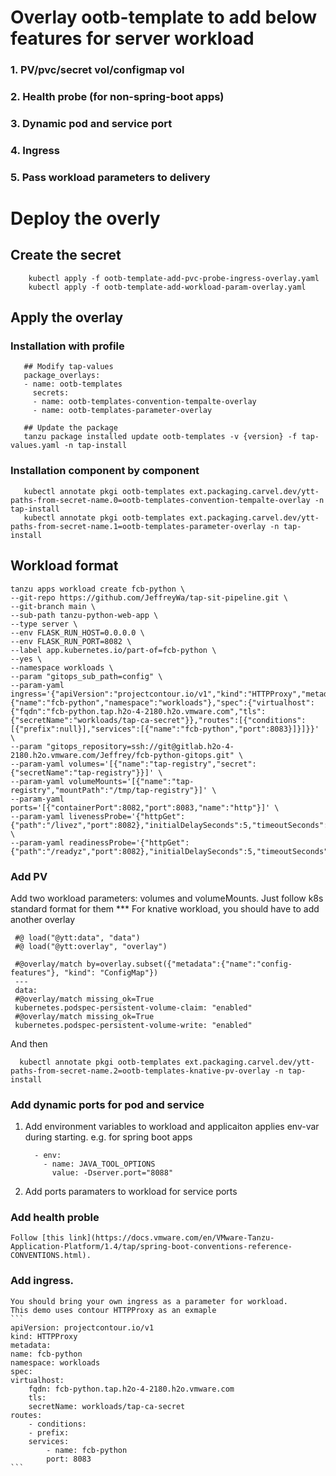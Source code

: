 # Overlay ootb-template to add below features for server workload
  ### 1. PV/pvc/secret vol/configmap vol
  ### 2. Health probe (for non-spring-boot apps)
  ### 3. Dynamic pod and service port
  ### 4. Ingress
  ### 5. Pass workload parameters to delivery


# Deploy the overly

## Create the secret
```
    kubectl apply -f ootb-template-add-pvc-probe-ingress-overlay.yaml
    kubectl apply -f ootb-template-add-workload-param-overlay.yaml   
```
## Apply the overlay

### Installation with profile
```
   ## Modify tap-values
   package_overlays:
   - name: ootb-templates
     secrets:
     - name: ootb-templates-convention-tempalte-overlay
     - name: ootb-templates-parameter-overlay

   ## Update the package
   tanzu package installed update ootb-templates -v {version} -f tap-values.yaml -n tap-install
```

### Installation component by component
```
   kubectl annotate pkgi ootb-templates ext.packaging.carvel.dev/ytt-paths-from-secret-name.0=ootb-templates-convention-tempalte-overlay -n tap-install
   kubectl annotate pkgi ootb-templates ext.packaging.carvel.dev/ytt-paths-from-secret-name.1=ootb-templates-parameter-overlay -n tap-install
```

## Workload format
```
tanzu apps workload create fcb-python \
--git-repo https://github.com/JeffreyWa/tap-sit-pipeline.git \
--git-branch main \
--sub-path tanzu-python-web-app \
--type server \
--env FLASK_RUN_HOST=0.0.0.0 \
--env FLASK_RUN_PORT=8082 \
--label app.kubernetes.io/part-of=fcb-python \
--yes \
--namespace workloads \
--param "gitops_sub_path=config" \
--param-yaml ingress='{"apiVersion":"projectcontour.io/v1","kind":"HTTPProxy","metadata":{"name":"fcb-python","namespace":"workloads"},"spec":{"virtualhost":{"fqdn":"fcb-python.tap.h2o-4-2180.h2o.vmware.com","tls":{"secretName":"workloads/tap-ca-secret"}},"routes":[{"conditions":[{"prefix":null}],"services":[{"name":"fcb-python","port":8083}]}]}}' \
--param "gitops_repository=ssh://git@gitlab.h2o-4-2180.h2o.vmware.com/Jeffrey/fcb-python-gitops.git" \
--param-yaml volumes='[{"name":"tap-registry","secret":{"secretName":"tap-registry"}}]' \
--param-yaml volumeMounts='[{"name":"tap-registry","mountPath":"/tmp/tap-registry"}]' \
--param-yaml ports='[{"containerPort":8082,"port":8083,"name":"http"}]' \
--param-yaml livenessProbe='{"httpGet":{"path":"/livez","port":8082},"initialDelaySeconds":5,"timeoutSeconds":1}' \
--param-yaml readinessProbe='{"httpGet":{"path":"/readyz","port":8082},"initialDelaySeconds":5,"timeoutSeconds":1}'
```

### Add PV
   Add two workload parameters: volumes and volumeMounts. Just follow k8s standard format for them
   *** For knative workload, you should have to add another overlay
   ```
    #@ load("@ytt:data", "data")
    #@ load("@ytt:overlay", "overlay")

    #@overlay/match by=overlay.subset({"metadata":{"name":"config-features"}, "kind": "ConfigMap"})
    ---
    data:
    #@overlay/match missing_ok=True
    kubernetes.podspec-persistent-volume-claim: "enabled"
    #@overlay/match missing_ok=True
    kubernetes.podspec-persistent-volume-write: "enabled"
   ```
   And then
   ```
     kubectl annotate pkgi ootb-templates ext.packaging.carvel.dev/ytt-paths-from-secret-name.2=ootb-templates-knative-pv-overlay -n tap-install   
   ```
### Add dynamic ports for pod and service
   1. Add environment variables to workload and applicaiton applies env-var during starting.
      e.g. for spring boot apps 
      ```
        - env:
          - name: JAVA_TOOL_OPTIONS
            value: -Dserver.port="8088"
      ```
   2. Add ports paramaters to workload for service ports 

### Add health proble
    Follow [this link](https://docs.vmware.com/en/VMware-Tanzu-Application-Platform/1.4/tap/spring-boot-conventions-reference-CONVENTIONS.html). 

### Add ingress.
    You should bring your own ingress as a parameter for workload.
    This demo uses contour HTTPProxy as an exmaple
    ```
    apiVersion: projectcontour.io/v1
    kind: HTTPProxy
    metadata:
    name: fcb-python
    namespace: workloads
    spec:
    virtualhost:
        fqdn: fcb-python.tap.h2o-4-2180.h2o.vmware.com
        tls:
        secretName: workloads/tap-ca-secret
    routes:
        - conditions:
        - prefix:
        services:
            - name: fcb-python
            port: 8083
    ```